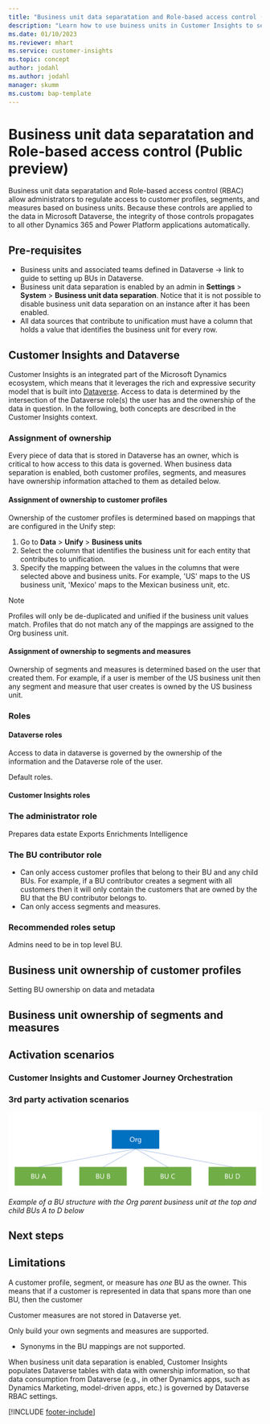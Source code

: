 ```yaml
---
title: "Business unit data separatation and Role-based access control (Public preview)"
description: "Learn how to use buiness units in Customer Insights to separate data."
ms.date: 01/10/2023
ms.reviewer: mhart
ms.service: customer-insights
ms.topic: concept
author: jodahl
ms.author: jodahl
manager: skumm
ms.custom: bap-template
---
```


# Business unit data separatation and Role-based access control (Public preview)
Business unit data separatation and Role-based access control (RBAC) allow administrators to regulate access to customer profiles, segments, and measures based on business units. Because these controls are applied to the data in Microsoft Dataverse, the integrity of those controls propagates to all other Dynamics 365 and Power Platform applications automatically.

## Pre-requisites
* Business units and associated teams defined in Dataverse -> link to guide to setting up BUs in Dataverse.
* Business unit data separation is enabled by an admin in **Settings** > **System** > **Business unit data separation**. Notice that it is not possible to disable business unit data separation on an instance after it has been enabled. 
* All data sources that contribute to unification must have a column that holds a value that identifies the business unit for every row. 

## Customer Insights and Dataverse
Customer Insights is an integrated part of the Microsoft Dynamics ecosystem, which means that it leverages the rich and expressive security model that is built into [Dataverse]([(https://learn.microsoft.com/en-us/power-platform/admin/wp-security-cds)]). Access to data is determined by the intersection of the Dataverse role(s) the user has and the ownership of the data in question. In the following, both concepts are described in the Customer Insights context.

### Assignment of ownership
Every piece of data that is stored in Dataverse has an owner, which is critical to how access to this data is governed. When business data separation is enabled, both customer profiles, segments, and measures have ownership information attached to them as detailed below. 

#### Assignment of ownership to customer profiles
Ownership of the customer profiles is determined based on mappings that are configured in the Unify step:

1. Go to **Data** > **Unify** > **Business units**
2. Select the column that identifies the business unit for each entity that contributes to unification. 
3. Specify the mapping between the values in the columns that were selected above and business units. For example, 'US' maps to the US business unit, 'Mexico' maps to the Mexican business unit, etc.

 > [!NOTE]
   > Profiles will only be de-duplicated and unified if the business unit values match. 
   > Profiles that do not match any of the mappings are assigned to the Org business unit.


#### Assignment of ownership to segments and measures
Ownership of segments and measures is determined based on the user that created them. For example, if a user is member of the US business unit then any segment and measure that user creates is owned by the US business unit.

### Roles

#### Dataverse roles
Access to data in dataverse is governed by the ownership of the information and the Dataverse role of the user.

Default roles.

#### Customer Insights roles

### The administrator role
Prepares data estate
Exports
Enrichments
Intelligence
### The BU contributor role
- Can only access customer profiles that belong to their BU and any child BUs. For example, if a BU contributor creates a segment with all customers then it will only contain the customers that are owned by the BU that the BU contributor belongs to.
- Can only access segments and measures.
### Recommended roles setup
Admins need to be in top level BU.

## Business unit ownership of customer profiles
Setting BU ownership on data and metadata

## Business unit ownership of segments and measures

## Activation scenarios

### Customer Insights and Customer Journey Orchestration

### 3rd party activation scenarios

![Example of a BU structure with the Org parent business unit at the top and child BUs A to D below](media/BU_structure_example.png)
*Example of a BU structure with the Org parent business unit at the top and child BUs A to D below*

## Next steps

## Limitations
A customer profile, segment, or measure has *one* BU as the owner. This means that if a customer is represented in data that spans more than one BU, then the customer 

Customer measures are not stored in Dataverse yet.

Only build your own segments and measures are supported.

* Synonyms in the BU mappings are not supported.

When business unit data separation is enabled, Customer Insights populates Dataverse tables with data with ownership information, so that data consumption from Dataverse (e.g., in other Dynamics apps, such as Dynamics Marketing, model-driven apps, etc.) is governed by Dataverse RBAC settings.

[!INCLUDE [footer-include](includes/footer-banner.md)]
